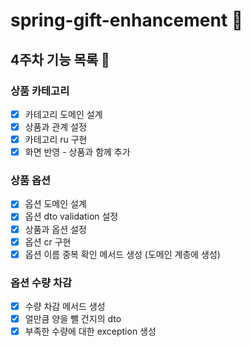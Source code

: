 # spring-gift-enhancement 🎁
## 4주차 기능 목록 📄
### 상품 카테고리
- [x] 카테고리 도메인 설계
- [x] 상품과 관계 설정
- [x] 카테고리 ru 구현
- [x] 화면 반영 - 상품과 함께 추가

### 상품 옵션
- [x] 옵션 도메인 설계
- [x] 옵션 dto validation 설정
- [x] 상품과 옵션 설정
- [x] 옵션 cr 구현
- [x] 옵션 이름 중복 확인 메서드 생성 (도메인 계층에 생성)

### 옵션 수량 차감
- [x] 수량 차감 메서드 생성
- [x] 얼만큼 양을 뺄 건지의 dto
- [x] 부족한 수량에 대한 exception 생성
